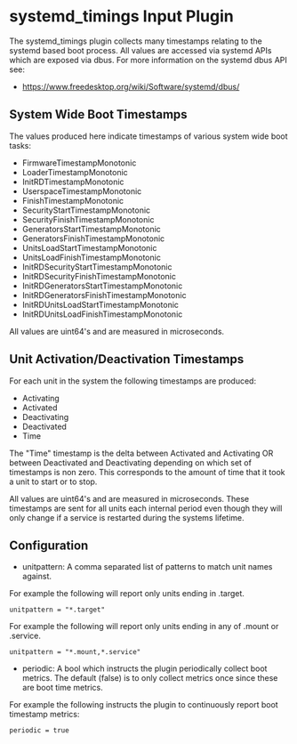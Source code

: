 # systemd_timings Input Plugin

The systemd_timings plugin collects many timestamps relating to the systemd
based boot process.  All values are accessed via systemd APIs which are exposed
via dbus. For more information on the systemd dbus API see:

   * https://www.freedesktop.org/wiki/Software/systemd/dbus/

## System Wide Boot Timestamps

The values produced here indicate timestamps of various system wide boot tasks:

   * FirmwareTimestampMonotonic
   * LoaderTimestampMonotonic
   * InitRDTimestampMonotonic
   * UserspaceTimestampMonotonic
   * FinishTimestampMonotonic
   * SecurityStartTimestampMonotonic
   * SecurityFinishTimestampMonotonic
   * GeneratorsStartTimestampMonotonic
   * GeneratorsFinishTimestampMonotonic
   * UnitsLoadStartTimestampMonotonic
   * UnitsLoadFinishTimestampMonotonic
   * InitRDSecurityStartTimestampMonotonic
   * InitRDSecurityFinishTimestampMonotonic
   * InitRDGeneratorsStartTimestampMonotonic
   * InitRDGeneratorsFinishTimestampMonotonic
   * InitRDUnitsLoadStartTimestampMonotonic
   * InitRDUnitsLoadFinishTimestampMonotonic

All values are uint64's and are measured in microseconds.

## Unit Activation/Deactivation Timestamps

For each unit in the system the following timestamps are produced:

   * Activating
   * Activated
   * Deactivating
   * Deactivated
   * Time

The "Time" timestamp is the delta between Activated and Activating OR between
Deactivated and Deactivating depending on which set of timestamps is non zero.
This corresponds to the amount of time that it took a unit to start or to stop.

All values are uint64's and are measured in microseconds.  These timestamps are
sent for all units each internal period even though they will only change if a
service is restarted during the systems lifetime.

## Configuration

   * unitpattern: A comma separated list of patterns to match unit names against.

   For example the following will report only units ending in .target.

   ```
   unitpattern = "*.target"
   ```
   
   For example the following will report only units ending in any of .mount or .service.

   ```
   unitpattern = "*.mount,*.service"
   ```

   * periodic: A bool which instructs the plugin periodically collect boot
     metrics. The default (false) is to only collect metrics once since these
     are boot time metrics.

   For example the following instructs the plugin to continuously report boot
   timestamp metrics:

   ```
   periodic = true
   ```
